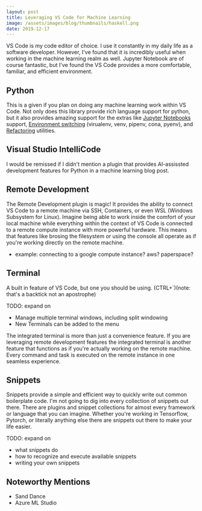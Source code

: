 ```yaml
---
layout: post
title: Leveraging VS Code for Machine Learning
image: /assets/images/blog/thumbnails/haskell.png
date: 2019-12-17
---
```


VS Code is my code editor of choice. I use it constantly in my daily life as a software developer. However, I've found that it is incredibly useful when working in the machine learning realm as well. Jupyter Notebook are of course fantastic, but I've found the VS Code provides a more comfortable, familiar, and efficient environment.  

Python
------
This is a given if you plan on doing any machine learning work within VS Code. Not only does this library provide rich language support for python, but it also provides amazing support for the extras like [Jupyter Notebooks][notebooks] support, [Environment switching][environments] (virualenv, venv, pipenv, cona, pyenv), and [Refactoring][refactoring] utilities.  

Visual Studio IntelliCode
-------------------------
I would be remissed if I didn't mention a plugin that provides AI-assissted development features for Python in a machine learning blog post.  

Remote Development
------------------
The Remote Development plugin is magic! It provides the ability to connect VS Code to a remote machine via SSH, Containers, or even WSL (Windows Subsystem for Linux). Imagine being able to work inside the comfort of your local machine while everything within the context of VS Code is connected to a remote compute instance with more powerful hardware. This means that features like brosing the filesystem or using the console all operate as if you're working directly on the remote machine. 

- example: connecting to a google compute instance? aws? paperspace? 

Terminal
--------
A built in feature of VS Code, but one you should be using. (CTRL+`)(note: that's a backtick not an apostrophe)

TODO: expand on
- Manage multiple terminal windows, including split windowing
- New Terminals can be added to the menu

The integrated terminal is more than just a convenience feature. If you are leveraging remote development features the integrated terminal is another feature that functions as if you're actually working on the remote machine. Every command and task is executed on the remote instance in one seamless experience. 

Snippets
--------
Snippets provide a simple and efficient way to quickly write out common boilerplate code. 
I'm not going to dig into every collection of snippets out there. There are plugins and snippet collections for almost every framework or language that you can imagine. Whether you're working in Tensorflow, Pytorch, or literally anything else there are snippets out there to make your life easier. 

TODO: expand on
- what snippets do
- how to recognize and execute available snippets
- writing your own snippets

Noteworthy Mentions
-------------------
- Sand Dance
- Azure ML Studio

[notebooks]: https://code.visualstudio.com/docs/python/jupyter-support 
[environments]: https://code.visualstudio.com/docs/python/environments
[refactoring]: https://code.visualstudio.com/docs/python/editing#_refactoring
